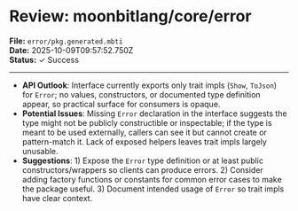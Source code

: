 # Review: moonbitlang/core/error

**File:** `error/pkg.generated.mbti`  
**Date:** 2025-10-09T09:57:52.750Z  
**Status:** ✓ Success

---

- **API Outlook**: Interface currently exports only trait impls (`Show`, `ToJson`) for `Error`; no values, constructors, or documented type definition appear, so practical surface for consumers is opaque.
- **Potential Issues**: Missing `Error` declaration in the interface suggests the type might not be publicly constructible or inspectable; if the type is meant to be used externally, callers can see it but cannot create or pattern-match it. Lack of exposed helpers leaves trait impls largely unusable.
- **Suggestions**: 1) Expose the `Error` type definition or at least public constructors/wrappers so clients can produce errors. 2) Consider adding factory functions or constants for common error cases to make the package useful. 3) Document intended usage of `Error` so trait impls have clear context.
